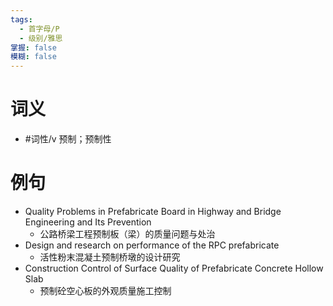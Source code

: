 ```yaml
---
tags:
  - 首字母/P
  - 级别/雅思
掌握: false
模糊: false
---
```

# 词义
- #词性/v  预制；预制性
# 例句
- Quality Problems in Prefabricate Board in Highway and Bridge Engineering and Its Prevention
	- 公路桥梁工程预制板（梁）的质量问题与处治
- Design and research on performance of the RPC prefabricate
	- 活性粉末混凝土预制桥墩的设计研究
- Construction Control of Surface Quality of Prefabricate Concrete Hollow Slab
	- 预制砼空心板的外观质量施工控制
